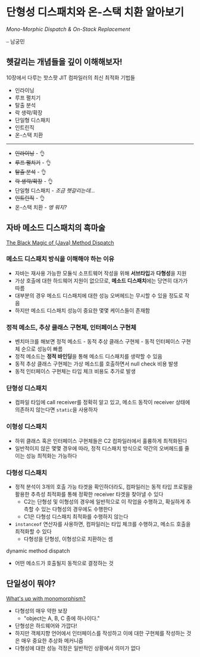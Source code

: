 # 단형성 디스패치와 온-스택 치환 알아보기

*Mono-Morphic Dispatch & On-Stack Replacement*

⎯ 남궁민

## 헷갈리는 개념들을 깊이 이해해보자!

10장에서 다루는 핫스팟 JIT 컴파일러의 최신 최적화 기법들

- 인라이닝
- 루프 펼치기
- 탈출 분석
- 락 생략/확장
- 단일형 디스패치
- 인트린직
- 온-스택 치환

---

- ~~인라이닝~~ - 👌
- ~~루프 펼치기~~ - 👌
- ~~탈출 분석~~ - 👌
- ~~락 생략/확장~~ - 👌
- 단일형 디스패치 - *조금 헷갈리는데...*
- ~~인트린직~~ - 👌
- 온-스택 치환 - *엥 뭐지?*

## 자바 메소드 디스패치의 흑마술

[The Black Magic of (Java) Method Dispatch](https://shipilev.net/blog/2015/black-magic-method-dispatch/)

### 메소드 디스패치 방식을 이해해야 하는 이유

- 자바는 재사용 가능한 모듈식 소프트웨어 작성을 위해 **서브타입**과 **다형성**을 지원
- 가상 호출에 대한 하드웨어 지원이 없으므로, **메소드 디스패치**에는 당연히 대가가 따름
- 대부분의 경우 메소드 디스패치에 대한 성능 오버헤드는 무시할 수 있을 정도로 작음
- 하지만 메소드 디스패치 성능이 중요한 몇몇 케이스들이 존재함

### 정적 메소드, 추상 클래스 구현체, 인터페이스 구현체

- 벤치마크를 해보면 정적 메소드 - 동적 추상 클래스 구현체 - 동적 인터페이스 구현체 순으로 성능이 빠름
- 정적 메소드는 **정적 바인딩**을 통해 메소드 디스패치를 생략할 수 있음
- 동적 추상 클래스 구현체는 가상 메소드를 호출하면서 null check 비용 발생
- 동적 인터페이스 구현체는 타입 체크 비용도 추가로 발생

### 단형성 디스패치

- 컴파일 타임에 call receiver를 정확히 알고 있고, 메소드 동작이 receiver 상태에 의존하지 않는다면 `static`을 사용하자

### 이형성 디스패치

- 하위 클래스 혹은 인터페이스 구현체들은 C2 컴파일러에서 훌륭하게 최적화된다
- 일반적이지 않은 몇몇 경우에 따라, 정적 디스패치 방식으로 약간의 오버헤드를 줄이는 성능 최적화는 가능하다

### 다형성 디스패치

- 정적 분석이 3개의 호출 가능 타겟을 확인하더라도, 컴파일러는 동적 타입 프로필을 활용한 추측성 최적화를 통해 정확한 receiver 타겟을 찾아낼 수 있다
  - C2는 단형성 및 이형성의 경우에 일반적으로 이 작업을 수행하고, 확실하게 추측할 수 있는 다형성의 경우에도 수행한다
  - C1은 다형성 디스패치 최적화를 수행하지 않는다
- `instanceof` 연산자를 사용하면, 컴파일러는 타입 체크를 수행하고, 메소드 호출을 최적화할 수 있다
  - 다형성을 단형성, 이형성으로 치환하는 셈

dynamic method dispatch

- 어떤 메소드가 호출될지 동적으로 결정하는 것

## 단일성이 뭐야?

[What's up with monomorphism?](https://mrale.ph/blog/2015/01/11/whats-up-with-monomorphism.html)

- 다형성의 매우 약한 보장
  - "object는 A, B, C 중에 하나이다."
- 단형성은 하드웨어와 가깝다!
- 하지만 객체지향 언어에서 인터페이스를 작성하고 이에 대한 구현체를 작성하는 것은 매우 중요한 추상화 메커니즘
- 다형성에 대한 성능 걱정은 일반적인 상황에서 의미가 없다
